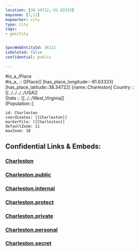 ```yaml
---
location: [38.34722,-81.63333] 
mapzoom: [7,12] 
mapmarker: city 
type: City
tags:
- geo/City


SpocWebEntityId: 36112
isDeleted: false
confidential: public

---
```

#is_a_/Place  
#is_a_ :: [[Place]] 
[has_place_longitude::-81.63333] 
[has_place_latitude::38.34722] 
[name::Charleston] 
Country :: [[../../../../USA]]  
State :: [[../../West_Virginia]]  
[Population::] 



```leaflet
id: Charleston
coordinates: [[Charleston]] 
markerFile: [[Charleston]] 
defaultZoom: 11 
maxZoom: 18
```


## Confidential Links & Embeds: 

### [Charleston](/_Standards/Earth/Continent/America~North/USA/USA~Eastern/West_Virginia/counties~West_Virginia/Kanawha,County/cities~Kanawha/Charleston.md) 

### [Charleston.public](/_public/Earth/Continent/America~North/USA/USA~Eastern/West_Virginia/counties~West_Virginia/Kanawha,County/cities~Kanawha/Charleston.public.md) 

### [Charleston.internal](/_internal/Earth/Continent/America~North/USA/USA~Eastern/West_Virginia/counties~West_Virginia/Kanawha,County/cities~Kanawha/Charleston.internal.md) 

### [Charleston.protect](/_protect/Earth/Continent/America~North/USA/USA~Eastern/West_Virginia/counties~West_Virginia/Kanawha,County/cities~Kanawha/Charleston.protect.md) 

### [Charleston.private](/_private/Earth/Continent/America~North/USA/USA~Eastern/West_Virginia/counties~West_Virginia/Kanawha,County/cities~Kanawha/Charleston.private.md) 

### [Charleston.personal](/_personal/Earth/Continent/America~North/USA/USA~Eastern/West_Virginia/counties~West_Virginia/Kanawha,County/cities~Kanawha/Charleston.personal.md) 

### [Charleston.secret](/_secret/Earth/Continent/America~North/USA/USA~Eastern/West_Virginia/counties~West_Virginia/Kanawha,County/cities~Kanawha/Charleston.secret.md)

